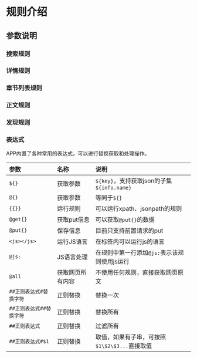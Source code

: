 # 规则介绍

## 参数说明

### 搜索规则

### 详情规则

### 章节列表规则

### 正文规则

### 发现规则

### 表达式

APP内置了各种常用的表达式，可以进行替换获取和处理操作。

| 参数 | 名称 | 说明                                 |
|:---|:---|:-----------------------------------|
| `${}` | 获取参数 | `${key}`，支持获取json的子集`${info.name}` |
| `@{}` | 获取参数 | 等同于`${}`                           |
| `{{}}` | 运行规则 | 可以运行xpath、jsonpath的规则              |
| `@get{}` | 获取put信息 | 可以获取`@put{}`的数据                    |
| `@put{}` | 保存信息 | 目前只支持前置请求的put                      |
| `<js></js>` | 运行JS语言 | 在标签内可以运行js的语言                      |
| `@js:` | JS语言处理 | 在规则中第一行添加`@js:`表示该规则使用js运行         |
| `@all` | 获取网页所有内容 | 不使用任何规则，直接获取网页原文                   |
| `##正则表达式#替换字符` | 正则替换 | 替换一次                               |
| `##正则表达式##替换字符` | 正则替换 | 替换所有                               |
| `##正则表达式` | 正则替换 | 过滤所有                               |
| `##正则表达式#$1` | 正则替换 | 取值，如果有子串，可按照`$1\$2\$3...`直接取值      |
